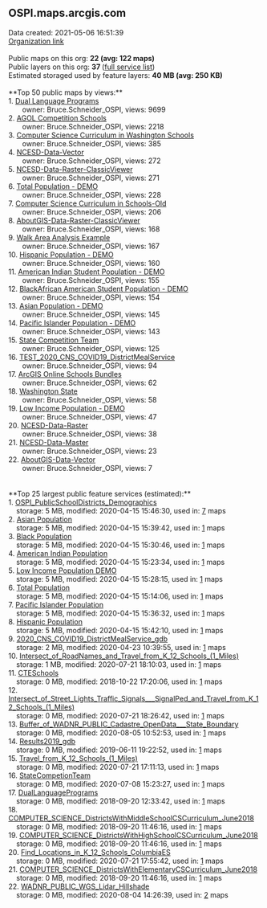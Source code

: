 <h2>OSPI.maps.arcgis.com</h2> Data created: 2021-05-06 16:51:39 <br /><a target='new' href='https://OSPI.maps.arcgis.com'>Organization link</a><br /><br />Public maps on this org: <b>22 (avg: 122 maps)</b><br />Public layers on this org: <b>37 </b>(<a target='new' href='https://services.arcgis.com/EU4QsQXPmqSSNsgA/ArcGIS/rest/services'>full service list</a>)<br />Estimated storaged used by feature layers: <b>40 MB (avg: 250 KB)</b><br /><br />**Top 50 public maps by views:**<br />  1. <a target='new' href='https://www.arcgis.com/home/item.html?id=931afa3141bb4b149d14f1375c110c50'>Dual Language Programs</a> <br />  &nbsp;&nbsp;&nbsp;&nbsp; &nbsp;&nbsp;owner: Bruce.Schneider_OSPI, views: 9699<br />  2. <a target='new' href='https://www.arcgis.com/home/item.html?id=c55b9a84065a4617a5c28bd07aa517d9'>AGOL Competition Schools</a> <br />  &nbsp;&nbsp;&nbsp;&nbsp; &nbsp;&nbsp;owner: Bruce.Schneider_OSPI, views: 2218<br />  3. <a target='new' href='https://www.arcgis.com/home/item.html?id=8810219e194d4b2daff51f48a0d6a5c0'>Computer Science Curriculum in Washington Schools</a> <br />  &nbsp;&nbsp;&nbsp;&nbsp; &nbsp;&nbsp;owner: Bruce.Schneider_OSPI, views: 385<br />  4. <a target='new' href='https://www.arcgis.com/home/item.html?id=69757e08f85740a8a4d477c444c3f613'>NCESD-Data-Vector</a> <br />  &nbsp;&nbsp;&nbsp;&nbsp; &nbsp;&nbsp;owner: Bruce.Schneider_OSPI, views: 272<br />  5. <a target='new' href='https://www.arcgis.com/home/item.html?id=e0c43f535d3c4504b2591d9effba189b'>NCESD-Data-Raster-ClassicViewer</a> <br />  &nbsp;&nbsp;&nbsp;&nbsp; &nbsp;&nbsp;owner: Bruce.Schneider_OSPI, views: 271<br />  6. <a target='new' href='https://www.arcgis.com/home/item.html?id=6e87b50f544c4c59b3f6876efe0cf552'>Total Population - DEMO</a> <br />  &nbsp;&nbsp;&nbsp;&nbsp; &nbsp;&nbsp;owner: Bruce.Schneider_OSPI, views: 228<br />  7. <a target='new' href='https://www.arcgis.com/home/item.html?id=0421da207c2d416f9c9647d43a265b88'>Computer Science Curriculum in Schools-Old</a> <br />  &nbsp;&nbsp;&nbsp;&nbsp; &nbsp;&nbsp;owner: Bruce.Schneider_OSPI, views: 206<br />  8. <a target='new' href='https://www.arcgis.com/home/item.html?id=9ab15be23cd24c9fb96883f7d56f7a2a'>AboutGIS-Data-Raster-ClassicViewer</a> <br />  &nbsp;&nbsp;&nbsp;&nbsp; &nbsp;&nbsp;owner: Bruce.Schneider_OSPI, views: 168<br />  9. <a target='new' href='https://www.arcgis.com/home/item.html?id=9aaa4b5f00fb4a7bac30c9203f2a14d3'>Walk Area Analysis Example</a> <br />  &nbsp;&nbsp;&nbsp;&nbsp; &nbsp;&nbsp;owner: Bruce.Schneider_OSPI, views: 167<br />  10. <a target='new' href='https://www.arcgis.com/home/item.html?id=158228bc90864a81ba7ccfa0eeb699b1'>Hispanic Population - DEMO</a> <br />  &nbsp;&nbsp;&nbsp;&nbsp; &nbsp;&nbsp;owner: Bruce.Schneider_OSPI, views: 160<br />  11. <a target='new' href='https://www.arcgis.com/home/item.html?id=8477b2d3bdde4f71a57d9bc2007bc4ce'>American Indian Student Population - DEMO</a> <br />  &nbsp;&nbsp;&nbsp;&nbsp; &nbsp;&nbsp;owner: Bruce.Schneider_OSPI, views: 155<br />  12. <a target='new' href='https://www.arcgis.com/home/item.html?id=5a3be8c7b73043c78ec504cd9796d5a9'>BlackAfrican American Student Population - DEMO</a> <br />  &nbsp;&nbsp;&nbsp;&nbsp; &nbsp;&nbsp;owner: Bruce.Schneider_OSPI, views: 154<br />  13. <a target='new' href='https://www.arcgis.com/home/item.html?id=850dd21d8d60426b8ac9744ccc959b3e'>Asian Population - DEMO</a> <br />  &nbsp;&nbsp;&nbsp;&nbsp; &nbsp;&nbsp;owner: Bruce.Schneider_OSPI, views: 145<br />  14. <a target='new' href='https://www.arcgis.com/home/item.html?id=69ad35ba98be4bd3bac145c4ea0bc9c4'>Pacific Islander Population - DEMO</a> <br />  &nbsp;&nbsp;&nbsp;&nbsp; &nbsp;&nbsp;owner: Bruce.Schneider_OSPI, views: 143<br />  15. <a target='new' href='https://www.arcgis.com/home/item.html?id=abc2508e93ec43b3b30e5713328e21c1'>State Competition Team</a> <br />  &nbsp;&nbsp;&nbsp;&nbsp; &nbsp;&nbsp;owner: Bruce.Schneider_OSPI, views: 125<br />  16. <a target='new' href='https://www.arcgis.com/home/item.html?id=6c2e228704264674adda265f82ce7abe'>TEST_2020_CNS_COVID19_DistrictMealService</a> <br />  &nbsp;&nbsp;&nbsp;&nbsp; &nbsp;&nbsp;owner: Bruce.Schneider_OSPI, views: 94<br />  17. <a target='new' href='https://www.arcgis.com/home/item.html?id=9878e6549f80422d9fd7d0a4dd46787c'>ArcGIS Online Schools Bundles</a> <br />  &nbsp;&nbsp;&nbsp;&nbsp; &nbsp;&nbsp;owner: Bruce.Schneider_OSPI, views: 62<br />  18. <a target='new' href='https://www.arcgis.com/home/item.html?id=89704b0de1e84e3c8822e8c6c24871d1'>Washington State</a> <br />  &nbsp;&nbsp;&nbsp;&nbsp; &nbsp;&nbsp;owner: Bruce.Schneider_OSPI, views: 58<br />  19. <a target='new' href='https://www.arcgis.com/home/item.html?id=22bda4232ebd4cc2bf9a8729d92ee91d'>Low Income Population - DEMO</a> <br />  &nbsp;&nbsp;&nbsp;&nbsp; &nbsp;&nbsp;owner: Bruce.Schneider_OSPI, views: 47<br />  20. <a target='new' href='https://www.arcgis.com/home/item.html?id=d1c2c605dfd943429c90c1c3053b9988'>NCESD-Data-Raster</a> <br />  &nbsp;&nbsp;&nbsp;&nbsp; &nbsp;&nbsp;owner: Bruce.Schneider_OSPI, views: 38<br />  21. <a target='new' href='https://www.arcgis.com/home/item.html?id=aa8c3dd09da6409993fa569d473b00f9'>NCESD-Data-Master</a> <br />  &nbsp;&nbsp;&nbsp;&nbsp; &nbsp;&nbsp;owner: Bruce.Schneider_OSPI, views: 23<br />  22. <a target='new' href='https://www.arcgis.com/home/item.html?id=b8b01c468dec42bfbd00d8b08e1b661f'>AboutGIS-Data-Vector</a> <br />  &nbsp;&nbsp;&nbsp;&nbsp; &nbsp;&nbsp;owner: Bruce.Schneider_OSPI, views: 7<br /><br /><br />**Top 25 largest public feature services (estimated):**<br /> 1. <a target='new' href='https://www.arcgis.com/home/item.html?id=5d9bc986b64b49ea99ddca82c5ac5f56'>OSPI_PublicSchoolDistricts_Demographics</a><br /> &nbsp;&nbsp;&nbsp;&nbsp;storage: 5 MB, modified: 2020-04-15 15:46:30,  used in: <a target='new' href='https://ed-ind-tb.s3-us-west-1.amazonaws.com/ADI/5d9bc986b64b49ea99ddca82c5ac5f56.html'> 7</a> maps<br /> 2. <a target='new' href='https://www.arcgis.com/home/item.html?id=30663767d74e4d4b8be160d59fe00fcf'>Asian Population</a><br /> &nbsp;&nbsp;&nbsp;&nbsp;storage: 5 MB, modified: 2020-04-15 15:39:42,  used in: <a target='new' href='https://ed-ind-tb.s3-us-west-1.amazonaws.com/ADI/30663767d74e4d4b8be160d59fe00fcf.html'> 1</a> maps<br /> 3. <a target='new' href='https://www.arcgis.com/home/item.html?id=89cc3a84157a4e3187973d55e3e03087'>Black Population</a><br /> &nbsp;&nbsp;&nbsp;&nbsp;storage: 5 MB, modified: 2020-04-15 15:30:46,  used in: <a target='new' href='https://ed-ind-tb.s3-us-west-1.amazonaws.com/ADI/89cc3a84157a4e3187973d55e3e03087.html'> 1</a> maps<br /> 4. <a target='new' href='https://www.arcgis.com/home/item.html?id=6f38551839d84971b5972c1176258bcc'>American Indian Population</a><br /> &nbsp;&nbsp;&nbsp;&nbsp;storage: 5 MB, modified: 2020-04-15 15:23:34,  used in: <a target='new' href='https://ed-ind-tb.s3-us-west-1.amazonaws.com/ADI/6f38551839d84971b5972c1176258bcc.html'> 1</a> maps<br /> 5. <a target='new' href='https://www.arcgis.com/home/item.html?id=5e0c998ff9c14051a93d3f81e54035b9'>Low Income Population DEMO</a><br /> &nbsp;&nbsp;&nbsp;&nbsp;storage: 5 MB, modified: 2020-04-15 15:28:15,  used in: <a target='new' href='https://ed-ind-tb.s3-us-west-1.amazonaws.com/ADI/5e0c998ff9c14051a93d3f81e54035b9.html'> 1</a> maps<br /> 6. <a target='new' href='https://www.arcgis.com/home/item.html?id=7a2f18f9c58d4cf2bc28fdba3b1c0db6'>Total Population</a><br /> &nbsp;&nbsp;&nbsp;&nbsp;storage: 5 MB, modified: 2020-04-15 15:14:06,  used in: <a target='new' href='https://ed-ind-tb.s3-us-west-1.amazonaws.com/ADI/7a2f18f9c58d4cf2bc28fdba3b1c0db6.html'> 1</a> maps<br /> 7. <a target='new' href='https://www.arcgis.com/home/item.html?id=bb7d700da0de4cd9a2ae6f76a363cb1e'>Pacific Islander Population</a><br /> &nbsp;&nbsp;&nbsp;&nbsp;storage: 5 MB, modified: 2020-04-15 15:36:32,  used in: <a target='new' href='https://ed-ind-tb.s3-us-west-1.amazonaws.com/ADI/bb7d700da0de4cd9a2ae6f76a363cb1e.html'> 1</a> maps<br /> 8. <a target='new' href='https://www.arcgis.com/home/item.html?id=4da848a42d5e468885846fbe5d311f89'>Hispanic Population</a><br /> &nbsp;&nbsp;&nbsp;&nbsp;storage: 5 MB, modified: 2020-04-15 15:42:10,  used in: <a target='new' href='https://ed-ind-tb.s3-us-west-1.amazonaws.com/ADI/4da848a42d5e468885846fbe5d311f89.html'> 1</a> maps<br /> 9. <a target='new' href='https://www.arcgis.com/home/item.html?id=3f5a9237f69f4d21a9117402f5a201d5'>2020_CNS_COVID19_DistrictMealService_gdb</a><br /> &nbsp;&nbsp;&nbsp;&nbsp;storage: 2 MB, modified: 2020-04-23 10:39:55,  used in: <a target='new' href='https://ed-ind-tb.s3-us-west-1.amazonaws.com/ADI/3f5a9237f69f4d21a9117402f5a201d5.html'> 1</a> maps<br /> 10. <a target='new' href='https://www.arcgis.com/home/item.html?id=2445390949c5423f9b298915ac721877'>Intersect_of_RoadNames_and_Travel_from_K_12_Schools_(1_Miles)</a><br /> &nbsp;&nbsp;&nbsp;&nbsp;storage: 1 MB, modified: 2020-07-21 18:10:03,  used in: <a target='new' href='https://ed-ind-tb.s3-us-west-1.amazonaws.com/ADI/2445390949c5423f9b298915ac721877.html'> 1</a> maps<br /> 11. <a target='new' href='https://www.arcgis.com/home/item.html?id=3dc003d8acad4458b0ad00311fe93c05'>CTESchools</a><br /> &nbsp;&nbsp;&nbsp;&nbsp;storage: 0 MB, modified: 2018-10-22 17:20:06,  used in: <a target='new' href='https://ed-ind-tb.s3-us-west-1.amazonaws.com/ADI/3dc003d8acad4458b0ad00311fe93c05.html'> 1</a> maps<br /> 12. <a target='new' href='https://www.arcgis.com/home/item.html?id=32ecb10f182c46ab9772cdcb585e0274'>Intersect_of_Street_Lights_Traffic_Signals___SignalPed_and_Travel_from_K_12_Schools_(1_Miles)</a><br /> &nbsp;&nbsp;&nbsp;&nbsp;storage: 0 MB, modified: 2020-07-21 18:26:42,  used in: <a target='new' href='https://ed-ind-tb.s3-us-west-1.amazonaws.com/ADI/32ecb10f182c46ab9772cdcb585e0274.html'> 1</a> maps<br /> 13. <a target='new' href='https://www.arcgis.com/home/item.html?id=af96ebb67dc747d186bf179b319f26fb'>Buffer_of_WADNR_PUBLIC_Cadastre_OpenData___State_Boundary</a><br /> &nbsp;&nbsp;&nbsp;&nbsp;storage: 0 MB, modified: 2020-08-05 10:52:53,  used in: <a target='new' href='https://ed-ind-tb.s3-us-west-1.amazonaws.com/ADI/af96ebb67dc747d186bf179b319f26fb.html'> 1</a> maps<br /> 14. <a target='new' href='https://www.arcgis.com/home/item.html?id=5d3164b61c4c41788dc0db0f220d5eb8'>Results2019_gdb</a><br /> &nbsp;&nbsp;&nbsp;&nbsp;storage: 0 MB, modified: 2019-06-11 19:22:52,  used in: <a target='new' href='https://ed-ind-tb.s3-us-west-1.amazonaws.com/ADI/5d3164b61c4c41788dc0db0f220d5eb8.html'> 1</a> maps<br /> 15. <a target='new' href='https://www.arcgis.com/home/item.html?id=3dbe9faa9e854bac8f569ecf1dfcbf38'>Travel_from_K_12_Schools_(1_Miles)</a><br /> &nbsp;&nbsp;&nbsp;&nbsp;storage: 0 MB, modified: 2020-07-21 17:11:13,  used in: <a target='new' href='https://ed-ind-tb.s3-us-west-1.amazonaws.com/ADI/3dbe9faa9e854bac8f569ecf1dfcbf38.html'> 1</a> maps<br /> 16. <a target='new' href='https://www.arcgis.com/home/item.html?id=c839dd9d4c2c4f80a5b25f121f310b13'>StateCompetionTeam</a><br /> &nbsp;&nbsp;&nbsp;&nbsp;storage: 0 MB, modified: 2020-07-08 15:23:27,  used in: <a target='new' href='https://ed-ind-tb.s3-us-west-1.amazonaws.com/ADI/c839dd9d4c2c4f80a5b25f121f310b13.html'> 1</a> maps<br /> 17. <a target='new' href='https://www.arcgis.com/home/item.html?id=4db296295cb54c38a77d7b09cf3a979f'>DualLanguagePrograms</a><br /> &nbsp;&nbsp;&nbsp;&nbsp;storage: 0 MB, modified: 2018-09-20 12:33:42,  used in: <a target='new' href='https://ed-ind-tb.s3-us-west-1.amazonaws.com/ADI/4db296295cb54c38a77d7b09cf3a979f.html'> 1</a> maps<br /> 18. <a target='new' href='https://www.arcgis.com/home/item.html?id=f3eb49f68df3445fb7da44be988ae072'>COMPUTER_SCIENCE_DistrictsWithMiddleSchoolCSCurriculum_June2018</a><br /> &nbsp;&nbsp;&nbsp;&nbsp;storage: 0 MB, modified: 2018-09-20 11:46:16,  used in: <a target='new' href='https://ed-ind-tb.s3-us-west-1.amazonaws.com/ADI/f3eb49f68df3445fb7da44be988ae072.html'> 1</a> maps<br /> 19. <a target='new' href='https://www.arcgis.com/home/item.html?id=2f196409f6944381bcd0d6bb5933080e'>COMPUTER_SCIENCE_DistrictsWithHighSchoolCSCurriculum_June2018</a><br /> &nbsp;&nbsp;&nbsp;&nbsp;storage: 0 MB, modified: 2018-09-20 11:46:16,  used in: <a target='new' href='https://ed-ind-tb.s3-us-west-1.amazonaws.com/ADI/2f196409f6944381bcd0d6bb5933080e.html'> 1</a> maps<br /> 20. <a target='new' href='https://www.arcgis.com/home/item.html?id=60fa34b712cf4b1fbf5f3f34610c4521'>Find_Locations_in_K_12_Schools_ColumbiaES</a><br /> &nbsp;&nbsp;&nbsp;&nbsp;storage: 0 MB, modified: 2020-07-21 17:55:42,  used in: <a target='new' href='https://ed-ind-tb.s3-us-west-1.amazonaws.com/ADI/60fa34b712cf4b1fbf5f3f34610c4521.html'> 1</a> maps<br /> 21. <a target='new' href='https://www.arcgis.com/home/item.html?id=75b581a69bda4d2393923d27b68e1bc1'>COMPUTER_SCIENCE_DistrictsWithElementaryCSCurriculum_June2018</a><br /> &nbsp;&nbsp;&nbsp;&nbsp;storage: 0 MB, modified: 2018-09-20 11:46:16,  used in: <a target='new' href='https://ed-ind-tb.s3-us-west-1.amazonaws.com/ADI/75b581a69bda4d2393923d27b68e1bc1.html'> 1</a> maps<br /> 22. <a target='new' href='https://www.arcgis.com/home/item.html?id=b4911ab424b9469db266d5107cfbb12b'>WADNR_PUBLIC_WGS_Lidar_Hillshade</a><br /> &nbsp;&nbsp;&nbsp;&nbsp;storage: 0 MB, modified: 2020-08-04 14:26:39,  used in: <a target='new' href='https://ed-ind-tb.s3-us-west-1.amazonaws.com/ADI/b4911ab424b9469db266d5107cfbb12b.html'> 2</a> maps<br />